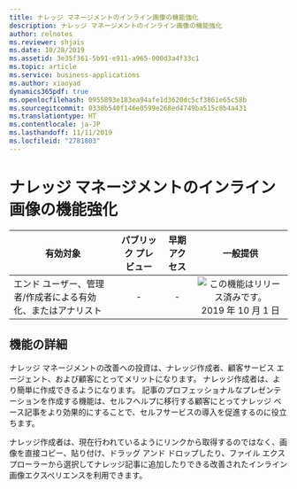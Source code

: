 ```yaml
---
title: ナレッジ マネージメントのインライン画像の機能強化
description: ナレッジ マネージメントのインライン画像の機能強化
author: relnotes
ms.reviewer: shjais
ms.date: 10/28/2019
ms.assetid: 3e35f361-5b91-e911-a965-000d3a4f33c1
ms.topic: article
ms.service: business-applications
ms.author: xiaoyad
dynamics365pdf: true
ms.openlocfilehash: 0955893e183ea94afe1d3620dc5cf3861e65c58b
ms.sourcegitcommit: 0338b540f146e0599e268ed4749ba515c8b4a431
ms.translationtype: HT
ms.contentlocale: ja-JP
ms.lasthandoff: 11/11/2019
ms.locfileid: "2781803"
---
```

# <a name="knowledge-management-inline-image-enhancement"></a>ナレッジ マネージメントのインライン画像の機能強化


| 有効対象    |  パブリック プレビュー | 早期アクセス | 一般提供 | 
| ---------- | :----------: |:----------: |:----------: |
|エンド ユーザー、管理者/作成者による有効化、またはアナリスト|-|-| ![この機能はリリース済みです。](/dynamics365-release-plan/media/green-checkmark.png "この機能はリリース済みです。") 2019 年 10 月 1 日|






## <a name="feature-details"></a>機能の詳細
<!--feature detail start -->
ナレッジ マネージメントの改善への投資は、ナレッジ作成者、顧客サービス エージェント、および顧客にとってメリットになります。 ナレッジ作成者は、より簡単に作成できるようになります。 記事のプロフェッショナルなプレゼンテーションを作成する機能は、セルフヘルプに移行する顧客にとってナレッジ ベース記事をより効果的にすることで、セルフサービスの導入を促進するのに役立ちます。 

ナレッジ作成者は、現在行われているようにリンクから取得するのではなく、画像を直接コピー、貼り付け、ドラッグ アンド ドロップしたり、ファイル エクスプローラーから選択してナレッジ記事に追加したりできる改善されたインライン画像エクスペリエンスを利用できます。
<!--feature detail end -->









